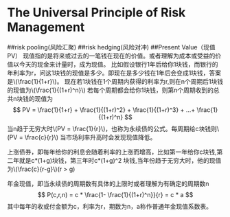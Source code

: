# The Universal Principle of Risk Management
##risk pooling(风险汇聚)
##risk hedging(风险对冲)
##Present Value（现值PV）
现值指的是将来或过去的一笔钱在现在的价值。或者理解为成本或受益的价值以今天的现金来计量时，成为现值。
比如假设银行1年后给你1块钱，而银行的年利率为r，问这1块钱的现值是多少。即现在是多少钱在1年后会变成1块钱，答案是\\(\frac{1}{1+r}\\)。
现在若1块钱在1个周期内获得的利率为r,则在n个周期后1块钱的现值为\\(\frac{1}{(1+r)^n}\\)
若每个周期都会给你1块钱，则第n个周期收到的总共n块钱的现值为
$$
PV = \frac{1}{1+r} + \frac{1}{(1+r)^2} + \frac{1}{(1+r)^3} + ...+ \frac{1}{(1+r)^n}
$$
当n趋于无穷大时\\(PV = \frac{1}{r}\\)，也称为永续债的公式。每周期给c块钱则\\(PV = \frac{c}{r}\\)
当市场利率升高时会发现现值降低。

上涨债券，即每年给你的利息会随着利率的上涨而增高，比如第一年给你c块钱,第二年就是c\*(1+g)块钱，第三年时c\*(1+g)^2 块钱,当年份趋于无穷大时，他的现值为\\(\frac{c}{r-g}\\)(r > g)

年金现值，即当永续债的周期数有具体的上限时或者理解为有确定的周期数n
$$
P(c,r,n) = c * \frac{1- \frac{1}{(1+r)^n}}{r} = c * a
$$
其中每年的收或付金额为c，利率为r，期数为n，a称作普通年金现值系数表。



